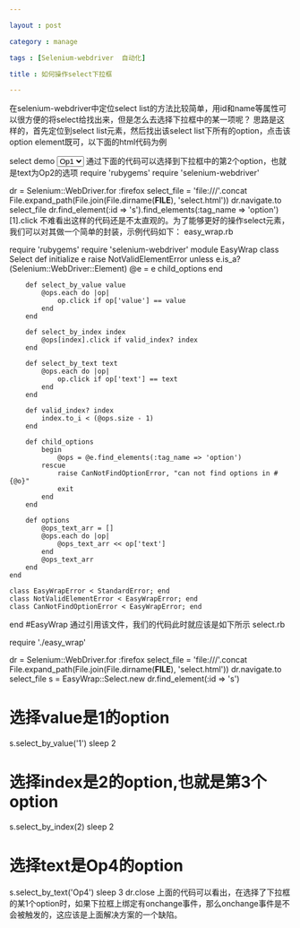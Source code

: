 ```yaml
---

layout : post

category : manage

tags : [Selenium-webdriver  自动化]

title : 如何操作select下拉框

---
```


在selenium-webdriver中定位select list的方法比较简单，用id和name等属性可以很方便的将select给找出来，但是怎么去选择下拉框中的某一项呢？
思路是这样的，首先定位到select list元素，然后找出该select list下所有的option，点击该option element既可，以下面的html代码为例
<html>
    <head>
        <title>Select</title>
    </head>
    <body>
        <span>select demo</span>
        <select id = "s" name = "ns">
            <option value = "0">Op1</option>
            <option value = "1">Op2</option>
            <option value = "2">Op3</option>
            <option value = "3">Op4</option>
        </select>
    </body>
</html>
通过下面的代码可以选择到下拉框中的第2个option，也就是text为Op2的选项
require 'rubygems'
require 'selenium-webdriver'
 
dr = Selenium::WebDriver.for :firefox
select_file = 'file:///'.concat File.expand_path(File.join(File.dirname(__FILE__), 'select.html'))
dr.navigate.to select_file
dr.find_element(:id => 's').find_elements(:tag_name => 'option')[1].click
不难看出这样的代码还是不太直观的。为了能够更好的操作select元素，我们可以对其做一个简单的封装，示例代码如下：
easy_wrap.rb
 
require 'rubygems'
require 'selenium-webdriver'
module EasyWrap
    class Select
        def initialize e
            raise NotValidElementError unless e.is_a?(Selenium::WebDriver::Element) 
            @e = e
            child_options
        end 
 
        def select_by_value value
            @ops.each do |op|   
                op.click if op['value'] == value
            end
        end
 
        def select_by_index index
            @ops[index].click if valid_index? index
        end
 
        def select_by_text text
            @ops.each do |op|
                op.click if op['text'] == text
            end
        end
 
        def valid_index? index
            index.to_i < (@ops.size - 1)
        end
 
        def child_options
            begin
                @ops = @e.find_elements(:tag_name => 'option')
            rescue
                raise CanNotFindOptionError, "can not find options in #{@o}"
                exit
            end
        end
 
        def options
            @ops_text_arr = []
            @ops.each do |op|
                @ops_text_arr << op['text']
            end
            @ops_text_arr
        end
    end 
 
    class EasyWrapError < StandardError; end
    class NotValidElementError < EasyWrapError; end
    class CanNotFindOptionError < EasyWrapError; end
end #EasyWrap
通过引用该文件，我们的代码此时就应该是如下所示
select.rb
 
require './easy_wrap'
 
dr = Selenium::WebDriver.for :firefox
select_file = 'file:///'.concat File.expand_path(File.join(File.dirname(__FILE__), 'select.html'))
dr.navigate.to select_file
s = EasyWrap::Select.new dr.find_element(:id => 's')
# 选择value是1的option
s.select_by_value('1')
sleep 2
# 选择index是2的option,也就是第3个option
s.select_by_index(2)
sleep 2
# 选择text是Op4的option
s.select_by_text('Op4')
sleep 3
dr.close
上面的代码可以看出，在选择了下拉框的某1个option时，如果下拉框上绑定有onchange事件，那么onchange事件是不会被触发的，这应该是上面解决方案的一个缺陷。






